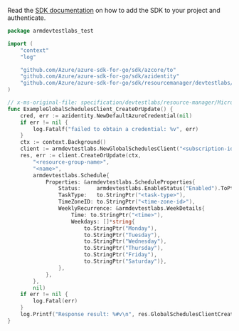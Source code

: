 Read the [SDK documentation](https://github.com/Azure/azure-sdk-for-go/blob/sdk%2Fresourcemanager%2Fdevtestlabs%2Farmdevtestlabs%2Fv0.2.1/sdk/resourcemanager/devtestlabs/armdevtestlabs/README.md) on how to add the SDK to your project and authenticate.

```go
package armdevtestlabs_test

import (
	"context"
	"log"

	"github.com/Azure/azure-sdk-for-go/sdk/azcore/to"
	"github.com/Azure/azure-sdk-for-go/sdk/azidentity"
	"github.com/Azure/azure-sdk-for-go/sdk/resourcemanager/devtestlabs/armdevtestlabs"
)

// x-ms-original-file: specification/devtestlabs/resource-manager/Microsoft.DevTestLab/stable/2018-09-15/examples/GlobalSchedules_CreateOrUpdate.json
func ExampleGlobalSchedulesClient_CreateOrUpdate() {
	cred, err := azidentity.NewDefaultAzureCredential(nil)
	if err != nil {
		log.Fatalf("failed to obtain a credential: %v", err)
	}
	ctx := context.Background()
	client := armdevtestlabs.NewGlobalSchedulesClient("<subscription-id>", cred, nil)
	res, err := client.CreateOrUpdate(ctx,
		"<resource-group-name>",
		"<name>",
		armdevtestlabs.Schedule{
			Properties: &armdevtestlabs.ScheduleProperties{
				Status:     armdevtestlabs.EnableStatus("Enabled").ToPtr(),
				TaskType:   to.StringPtr("<task-type>"),
				TimeZoneID: to.StringPtr("<time-zone-id>"),
				WeeklyRecurrence: &armdevtestlabs.WeekDetails{
					Time: to.StringPtr("<time>"),
					Weekdays: []*string{
						to.StringPtr("Monday"),
						to.StringPtr("Tuesday"),
						to.StringPtr("Wednesday"),
						to.StringPtr("Thursday"),
						to.StringPtr("Friday"),
						to.StringPtr("Saturday")},
				},
			},
		},
		nil)
	if err != nil {
		log.Fatal(err)
	}
	log.Printf("Response result: %#v\n", res.GlobalSchedulesClientCreateOrUpdateResult)
}
```
